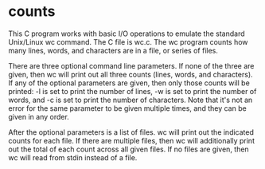 <h1>counts</h1>
This C program works with basic I/O operations to emulate the standard Unix/Linux wc command. The C file is wc.c. The wc program counts how many lines, words, and characters are in a file, or series of files.

There are three optional command line parameters. If none of the three are given, then wc will print out all three counts (lines, words, and characters). If any of the optional parameters are given, then only those counts will be printed: -l is set to print the number of lines, -w is set to print the number of words, and -c is set to print the number of characters. Note that it's not an error for the same parameter to be given multiple times, and they can be given in any order.

After the optional parameters is a list of files. wc will print out the indicated counts for each file. If there are multiple files, then wc will additionally print out the total of each count across all given files. If no files are given, then wc will read from stdin instead of a file.
